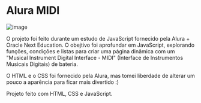 # Alura MIDI

![image](https://github.com/dharitcha/alura-midi/assets/157736779/a7972de6-00b4-41ae-a412-0408103ee949)


O projeto foi feito durante um estudo de JavaScript fornecido pela Alura + Oracle Next Education. O obejtivo foi aprofundar em JavaScript, explorando funções, condições e listas para criar uma página dinâmica com um "Musical Instrument Digital Interface - MIDI" (Interface de Instrumentos Musicais Digitais) de bateria.

O HTML e o CSS foi fornecido pela Alura, mas tomei liberdade de alterar um pouco a aparência para ficar mais divertido :)

Projeto feito com HTML, CSS e JavaScript.
